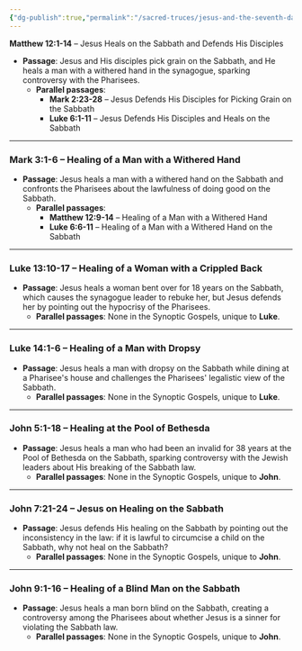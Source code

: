 ```yaml
---
{"dg-publish":true,"permalink":"/sacred-truces/jesus-and-the-seventh-day-rest/","tags":["#SacredTruces","#Sabbath"]}
---
```


**Matthew 12:1-14** – Jesus Heals on the Sabbath and Defends His Disciples

* **Passage**: Jesus and His disciples pick grain on the Sabbath, and He heals a man with a withered hand in the synagogue, sparking controversy with the Pharisees.
	* **Parallel passages**:
		* **Mark 2:23-28** – Jesus Defends His Disciples for Picking Grain on the Sabbath
		* **Luke 6:1-11** – Jesus Defends His Disciples and Heals on the Sabbath


---

### **Mark 3:1-6** – Healing of a Man with a Withered Hand

* **Passage**: Jesus heals a man with a withered hand on the Sabbath and confronts the Pharisees about the lawfulness of doing good on the Sabbath.
	* **Parallel passages**:
		* **Matthew 12:9-14** – Healing of a Man with a Withered Hand
		* **Luke 6:6-11** – Healing of a Man with a Withered Hand on the Sabbath

---

### **Luke 13:10-17** – Healing of a Woman with a Crippled Back

* **Passage**: Jesus heals a woman bent over for 18 years on the Sabbath, which causes the synagogue leader to rebuke her, but Jesus defends her by pointing out the hypocrisy of the Pharisees.
	* **Parallel passages**: None in the Synoptic Gospels, unique to **Luke**.

---

### **Luke 14:1-6** – Healing of a Man with Dropsy

* **Passage**: Jesus heals a man with dropsy on the Sabbath while dining at a Pharisee's house and challenges the Pharisees' legalistic view of the Sabbath.
	* **Parallel passages**: None in the Synoptic Gospels, unique to **Luke**.

---

### **John 5:1-18** – Healing at the Pool of Bethesda

* **Passage**: Jesus heals a man who had been an invalid for 38 years at the Pool of Bethesda on the Sabbath, sparking controversy with the Jewish leaders about His breaking of the Sabbath law.
	* **Parallel passages**: None in the Synoptic Gospels, unique to **John**.

---

### **John 7:21-24** – Jesus on Healing on the Sabbath

* **Passage**: Jesus defends His healing on the Sabbath by pointing out the inconsistency in the law: if it is lawful to circumcise a child on the Sabbath, why not heal on the Sabbath?
	* **Parallel passages**: None in the Synoptic Gospels, unique to **John**.

---

### **John 9:1-16** – Healing of a Blind Man on the Sabbath

* **Passage**: Jesus heals a man born blind on the Sabbath, creating a controversy among the Pharisees about whether Jesus is a sinner for violating the Sabbath law.
	* **Parallel passages**: None in the Synoptic Gospels, unique to **John**.





